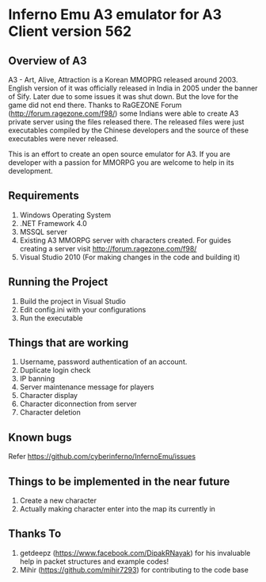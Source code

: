 Inferno Emu A3 emulator for A3 Client version 562
==================================================

Overview of A3
---------------
A3 - Art, Alive, Attraction is a Korean MMOPRG released around 2003. English version of it was officially released in India in 2005 under the banner of Sify. Later due to some issues it was shut down. But the love for the game did not end there. Thanks to RaGEZONE Forum (http://forum.ragezone.com/f98/) some Indians were able to create A3 private server using the files released there. The released files were just executables compiled by the Chinese developers and the source of these executables were never released. 

This is an effort to create an open source emulator for A3. If you are developer with a passion for MMORPG you are welcome to help in its development.

Requirements
------------
1. Windows Operating System
2. .NET Framework 4.0
3. MSSQL server
4. Existing A3 MMORPG server with characters created. For guides creating a server visit http://forum.ragezone.com/f98/
5. Visual Studio 2010 (For making changes in the code and building it)

Running the Project
-------------------
1. Build the project in Visual Studio 
2. Edit config.ini with your configurations
3. Run the executable


Things that are working
------------------------
1. Username, password authentication of an account.
2. Duplicate login check
3. IP banning
4. Server maintenance message for players
5. Character display
6. Character diconnection from server
7. Character deletion

Known bugs
----------
Refer https://github.com/cyberinferno/InfernoEmu/issues

Things to be implemented in the near future
--------------------------------------------
1. Create a new character
2. Actually making character enter into the map its currently in


Thanks To
----------
1. getdeepz (https://www.facebook.com/DipakRNayak) for his invaluable help in packet structures and example codes!
2. Mihir (https://github.com/mihir7293) for contributing to the code base
